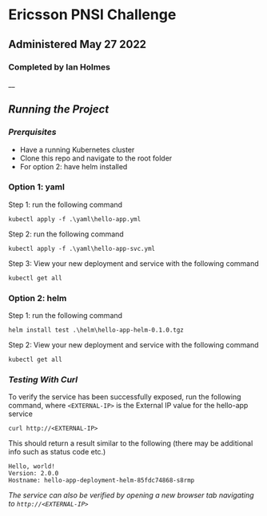 # **Ericsson PNSI Challenge**

## Administered May 27 2022

### Completed by Ian Holmes

__

## ***Running the Project***

### ***Prerquisites***

- Have a running Kubernetes cluster
- Clone this repo and navigate to the root folder
- For option 2: have helm installed

### **Option 1: yaml**

Step 1: run the following command

```shell
kubectl apply -f .\yaml\hello-app.yml
```

Step 2: run the following command

```shell
kubectl apply -f .\yaml\hello-app-svc.yml
```

Step 3: View your new deployment and service with the following command

```shell
kubectl get all
```

### **Option 2: helm**

Step 1: run the following command

```shell
helm install test .\helm\hello-app-helm-0.1.0.tgz
```

Step 2: View your new deployment and service with the following command

```shell
kubectl get all
```

### ***Testing With Curl***

To verify the service has been successfully exposed, run the following command, where `<EXTERNAL-IP>` is the External IP value for the hello-app service

```shell
curl http://<EXTERNAL-IP>
```

This should return a result similar to the following (there may be additional info such as status code etc.)

```shell
Hello, world!
Version: 2.0.0
Hostname: hello-app-deployment-helm-85fdc74868-s8rmp
```

*The service can also be verified by opening a new browser tab navigating to `http://<EXTERNAL-IP>`*
